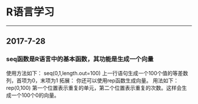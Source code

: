 # R语言学习

----------

## 2017-7-28
### seq函数是R语言中的基本函数，其功能是生成一个向量

使用方法如下：
seq(0,1,length.out=100)
上一行语句生成一个100个值的等差数列，首项为0，末项为1
拓展：
你还可以使用rep函数生成向量。
用法如下：
rep(0,100)
第一个位置表示重复的单元，第二个位置表示重复的次数。这样会生成一个100个0的向量。








